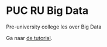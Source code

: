 # PUC RU Big Data

Pre-university college les over Big Data

Ga naar [de tutorial](http://rubigdata.github.io/course/puc/tutorial.html).
